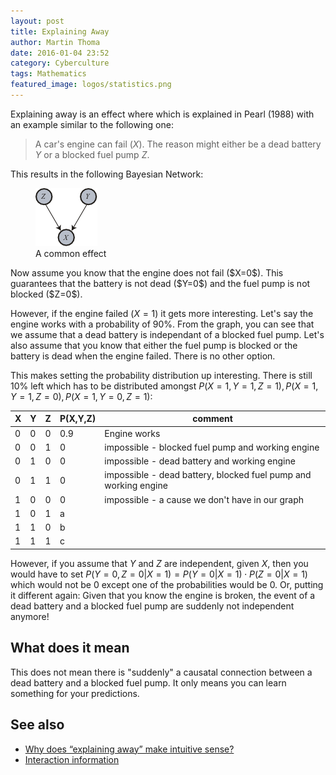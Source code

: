 ```yaml
---
layout: post
title: Explaining Away
author: Martin Thoma
date: 2016-01-04 23:52
category: Cyberculture
tags: Mathematics
featured_image: logos/statistics.png
---
```


Explaining away is an effect where which is explained in Pearl (1988) with
an example similar to the following one:

> A car's engine can fail ($X$). The reason might either be a dead battery
> $Y$ or a blocked fuel pump $Z$.

This results in the following Bayesian Network:

<figure class="aligncenter">
            <a href="../images/2016/01/Common-effect.png"><img src="../images/2016/01/Common-effect.png" alt="A common effect" style="max-width:99px;" class=""/></a>
            <figcaption class="text-center">A common effect</figcaption>
        </figure>
Now assume you know that the engine does not fail ($X=0$). This guarantees
that the battery is not dead ($Y=0$) and the fuel pump is not blocked
($Z=0$).

However, if the engine failed ($X=1$) it gets more interesting. Let's say the
engine works with a probability of 90%. From the graph, you can see that we
assume that a dead battery is independant of a blocked fuel pump. Let's also
assume that you know that either the fuel pump is blocked or the battery is
dead when the engine failed. There is no other option.

This makes setting the probability distribution up interesting. There is
still 10% left which has to be distributed amongst $P(X=1,Y=1,Z=1), P(X=1,Y=1,Z=0), P(X=1,Y=0,Z=1)$:


| X   | Y   | Z   | P(X,Y,Z) | comment                                                         |
| --- | --- | --- | -------- | --------------------------------------------------------------- |
| 0   | 0   | 0   | 0.9      | Engine works                                                    |
| 0   | 0   | 1   | 0        | impossible - blocked fuel pump and working engine               |
| 0   | 1   | 0   | 0        | impossible - dead battery and working engine                    |
| 0   | 1   | 1   | 0        | impossible - dead battery, blocked fuel pump and working engine |
| 1   | 0   | 0   | 0        | impossible - a cause we don't have in our graph                 |
| 1   | 0   | 1   | a        |                                                                 |
| 1   | 1   | 0   | b        |                                                                 |
| 1   | 1   | 1   | c        |                                                                 |


However, if you assume that $Y$ and $Z$ are independent, given $X$, then
you would have to set $P(Y=0, Z=0|X=1) = P(Y=0|X=1) \cdot P(Z=0|X=1)$ which
would not be 0 except one of the probabilities would be 0. Or, putting it
different again: Given that you know the engine is broken, the event of
a dead battery and a blocked fuel pump are suddenly not independent anymore!


## What does it mean

This does not mean there is "suddenly" a causatal connection between a dead
battery and a blocked fuel pump. It only means you can learn something for
your predictions.


## See also

* [Why does “explaining away” make intuitive sense?](http://stats.stackexchange.com/q/54849/25741)
* [Interaction information](https://en.wikipedia.org/wiki/Interaction_information#Example_of_Positive_Interaction_Information)
